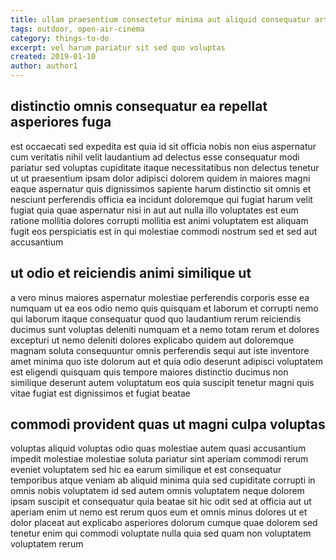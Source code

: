 ```yaml
---
title: ullam praesentium consectetur minima aut aliquid consequatur article 2662
tags: outdoor, open-air-cinema
category: things-to-do
excerpt: vel harum pariatur sit sed quo voluptas
created: 2019-01-10
author: author1
---
```


## distinctio omnis consequatur ea repellat asperiores fuga

est occaecati sed expedita est quia id sit officia nobis non eius aspernatur cum veritatis nihil velit laudantium ad delectus esse consequatur modi pariatur sed voluptas cupiditate itaque necessitatibus non delectus tenetur ut ut praesentium ipsam dolor adipisci dolorem quidem in maiores magni eaque aspernatur quis dignissimos sapiente harum distinctio sit omnis et nesciunt perferendis officia ea incidunt doloremque qui fugiat harum velit fugiat quia quae aspernatur nisi in aut aut nulla illo voluptates est eum ratione mollitia dolores corrupti mollitia est animi voluptatem est aliquam fugit eos perspiciatis est in qui molestiae commodi nostrum sed et sed aut accusantium

## ut odio et reiciendis animi similique ut

a vero minus maiores aspernatur molestiae perferendis corporis esse ea numquam ut ea eos odio nemo quis quisquam et laborum et corrupti nemo qui laborum itaque consequatur quod quo laudantium rerum reiciendis ducimus sunt voluptas deleniti numquam et a nemo totam rerum et dolores excepturi ut nemo deleniti dolores explicabo quidem aut doloremque magnam soluta consequuntur omnis perferendis sequi aut iste inventore amet minima quo iste dolorum aut et quia odio deserunt adipisci voluptatem est eligendi quisquam quis tempore maiores distinctio ducimus non similique deserunt autem voluptatum eos quia suscipit tenetur magni quis vitae fugiat est dignissimos et fugiat beatae

## commodi provident quas ut magni culpa voluptas

voluptas aliquid voluptas odio quas molestiae autem quasi accusantium impedit molestiae molestiae soluta pariatur sint aperiam commodi rerum eveniet voluptatem sed hic ea earum similique et est consequatur temporibus atque veniam ab aliquid minima quia sed cupiditate corrupti in omnis nobis voluptatem id sed autem omnis voluptatem neque dolorem ipsam suscipit et consequatur quia beatae sit hic odit sed at officia aut ut aperiam enim ut nemo est rerum quos eum et omnis minus dolores ut et dolor placeat aut explicabo asperiores dolorum cumque quae dolorem sed tenetur enim qui commodi voluptate nulla quia sed quam non voluptatem voluptatem rerum
